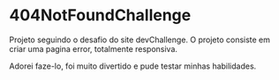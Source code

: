 # 404NotFoundChallenge
Projeto seguindo o desafio do site devChallenge. 
O projeto consiste em criar uma pagina error, totalmente responsiva.


Adorei faze-lo, foi muito divertido e pude testar minhas habilidades.

